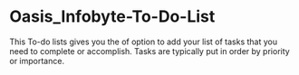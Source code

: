 # Oasis_Infobyte-To-Do-List
This To-do lists gives you the of option to add your list of tasks that you need to complete or accomplish. Tasks are typically put in order by priority or importance.
